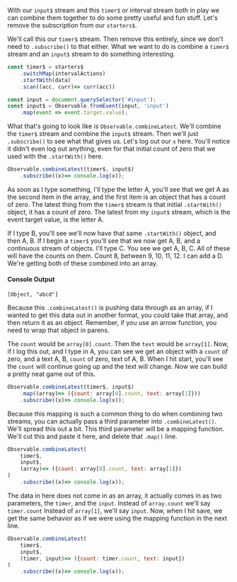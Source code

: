 With our `input$` stream and this `timer$` or interval stream both in play we can combine them together to do some pretty useful and fun stuff. Let's remove the subscription from our `starters$`.

We'll call this our `timer$` stream. Then remove this entirely, since we don't need to `.subscribe()` to that either. What we want to do is combine a `timer$` stream and an `input$` stream to do something interesting.

```javascript
const timer$ = starters$
	.switchMap(intervalActions)
	.startWith(data)
	.scan((acc, curr)=> curr(acc))

const input = document.querySelector('#input');
const input$ = Observable.fromEvent(input, 'input')
	.map(event => event.target.value);
```

What that's going to look like is `Observable.combineLatest`. We'll combine the `timer$` stream and combine the `input$` stream. Then we'll just `.subscribe()` to see what that gives us. Let's log out our `x` here. You'll notice it didn't even log out anything, even for that initial count of zero that we used with the `.startWith()` here.

```javascript
Observable.combineLatest(timer$, input$)
	.subscribe((x)=> console.log(x));
```

As soon as I type something, I'll type the letter A, you'll see that we get A as the second item in the array, and the first item is an object that has a count of zero. The latest thing from the `timer$` stream is that initial `.startWith()` object, it has a count of zero. The latest from my `input$` stream, which is the event target value, is the letter A.

If I type B, you'll see we'll now have that same `.startWith()` object, and then A, B. If I begin a `timer$` you'll see that we now get A, B, and a continuous stream of objects. I'll type C. You see we get A, B, C. All of these will have the counts on them. Count 8, between 9, 10, 11, 12. I can add a D. We're getting both of these combined into an array.


#### Console Output
```
[Object, "abcd"]
```

Because this `.combineLatest()` is pushing data through as an array, if I wanted to get this data out in another format, you could take that array, and then return it as an object. Remember, if you use an arrow function, you need to wrap that object in parens.

The `count` would be `array[0].count`. Then the `text` would be `array[1]`. Now, if I log this out, and I type in A, you can see we get an object with a `count` of zero, and a text A, B, `count` of zero, text of A, B. When I hit start, you'll see the `count` will continue going up and the text will change. Now we can build a pretty neat game out of this.

```javascript
Observable.combineLatest(timer$, input$)
	.map((array)=> ({count: array[0].count, text: array[1]}))
	.subscribe((x)=> console.log(x)); 
```

Because this mapping is such a common thing to do when combining two streams, you can actually pass a third parameter into `.combineLatest()`. We'll spread this out a bit. This third parameter will be a mapping function. We'll cut this and paste it here, and delete that `.map()` line.

```javascript
Observable.combineLatest(
	timer$, 
	input$,
	(array)=> ({count: array[0].count, text: array[1]})
)
	.subscribe((x)=> console.log(x)); 
```

The data in here does not come in as an array, it actually comes in as two parameters, the `timer`, and the `input`. Instead of `array.count` we'll say `timer.count` Instead of `array[1]`, we'll say `input`. Now, when I hit save, we get the same behavior as if we were using the mapping function in the next line.

```javascript
Observable.combineLatest(
	timer$, 
	input$,
	(timer, input)=> ({count: timer.count, text: input})
)
	.subscribe((x)=> console.log(x)); 
```
